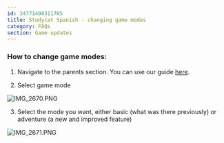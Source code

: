 ```yaml
---
id: 34771498311705
title: Studycat Spanish - changing game modes
category: FAQs
section: Game updates
---
```

### **How to change game modes:**

1. Navigate to the parents section. You can use our guide [here](https://help.studycat.com/hc/en-us/articles/34518228622105/preview/eyJhbGciOiJIUzI1NiJ9.eyJpZCI6MzQ1MTgyMjg2MjIxMDUsImV4cCI6MTcyMDQxMDgxN30.7hW1u2Miesjcs2XqDuBHBNv7tBPGmmhqN4EJUGeGWJE).

2. Select game mode

  
![IMG_2670.PNG](https://help.studycat.com/hc/article_attachments/34771475427225)

3. Select the mode you want, either basic (what was there previously) or adventure (a new and improved feature)

![IMG_2671.PNG](https://help.studycat.com/hc/article_attachments/34771498307353)